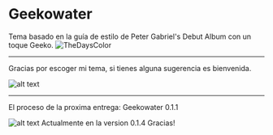 # Geekowater
Tema basado en la guía de estilo de Peter Gabriel's Debut Album con un toque Geeko.
![TheDaysColor](http://www.thedayscolor.com/wallpapers/050814_pg1.jpg)
***
Gracias por escoger mi tema, si tienes alguna sugerencia es bienvenida.

![alt text](https://lh4.googleusercontent.com/adoKo76nNeo077PePEP-LBdDjRbODnKb_idm_n2-GUE=w1043-h566 "Ommadawn")

---
El proceso de la proxima entrega: Geekowater 0.1.1

![alt text](https://soundcoloryellow.files.wordpress.com/2015/03/geekowater0-1-1.png)
Actualmente en la version 0.1.4
Gracias!